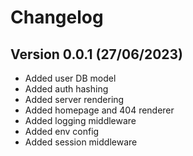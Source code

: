 # Changelog

## Version 0.0.1 (27/06/2023)

- Added user DB model
- Added auth hashing
- Added server rendering
- Added homepage and 404 renderer
- Added logging middleware
- Added env config
- Added session middleware
